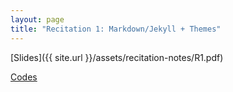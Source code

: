 ```yaml
---
layout: page
title: "Recitation 1: Markdown/Jekyll + Themes"
---
```


[Slides]({{ site.url }}/assets/recitation-notes/R1.pdf)

[Codes](https://github.com/61040-fa22/recitation-1)
